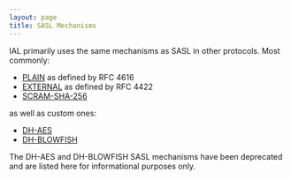 ```yaml
---
layout: page
title: SASL Mechanisms
---
```

IAL primarily uses the same mechanisms as SASL in other protocols. Most commonly:

* [PLAIN](https://tools.ietf.org/search/rfc4616) as defined by RFC 4616
* [EXTERNAL](https://tools.ietf.org/html/rfc4422#appendix-A) as defined by RFC 4422
* [SCRAM-SHA-256](https://tools.ietf.org/html/draft-hansen-scram-sha256-02)

as well as custom ones:

* [DH-AES]({{site.baseurl}}/specs/documentation/sasl-dh-aes.html)
* [DH-BLOWFISH]({{site.baseurl}}/specs/documentation/sasl-dh-blowfish.html)

<warn>
    The DH-AES and DH-BLOWFISH SASL mechanisms have been deprecated and are listed here for informational purposes only.
</warn>

<!-- * [ECDSA-NIST256P-CHALLENGE](/baz)
* [CHALLENGE-ED25519](/qux) -->
